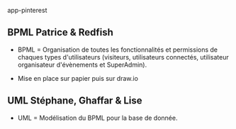 app-pinterest

## BPML Patrice & Redfish

* BPML = Organisation de toutes les fonctionnalités et permissions de chaques types d'utilisateurs (visiteurs, utilisateurs connectés, utilisateur organisateur d'évènements et SuperAdmin).

* Mise en place sur papier puis sur draw.io

## UML Stéphane, Ghaffar & Lise

* UML = Modélisation du BPML pour la base de donnée.

